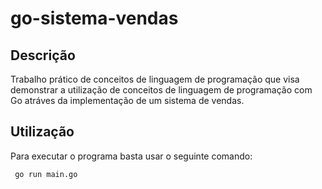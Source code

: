 # go-sistema-vendas
## Descrição
Trabalho prático de conceitos de linguagem de programação que visa demonstrar a utilização de conceitos de linguagem de programação com Go atráves da implementação de um sistema de vendas.

## Utilização

Para executar o programa basta usar o seguinte comando:

     go run main.go
